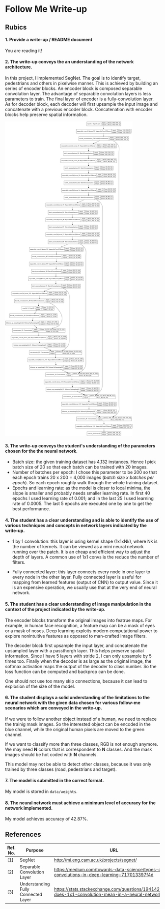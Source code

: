 # Follow Me Write-up

## Rubics
#### 1. Provide a write-up / README document
You are reading it!

#### 2. The write-up conveys the an understanding of the network architecture.
In this project, I implemented SegNet. The goal is to identify target, pedestrians and others in pixelwise manner. This is achieved by building an series of encoder blocks. An encoder block is composed separable convolution layer. The advantage of separable convolution layers is less parameters to train. The final layer of encoder is a fully-convolution layer. As for decoder block, each decoder will first upsample the input image and concatenate with a previous encoder block. Concatenation with encoder blocks help preserve spatial information.

![model_scheme](data/figures/model_with_shape.png)

#### 3. The write-up conveys the student's understanding of the parameters chosen for the the neural network.

- Batch size: the given training dataset has 4,132 instances. Hence I pick batch size of 20 so that each batch can be trained with 20 images.
- Number of batches per epoch: I chose this parameter to be 200 so that each epoch trains 20 x 200 = 4,000 images (*batch size x batches per epoch*). So each epoch roughly walk through the whole training dataset.
- Epochs and learning rate: as the model is closer to local minima, the slope is smaller and probably needs smaller learning rate. In first 40 epochs I used learning rate of 0.001; and in the last 25 I used learning rate of 0.0005. The last 5 epochs are executed one by one to get the best performance.

#### 4. The student has a clear understanding and is able to identify the use of various techniques and concepts in network layers indicated by the write-up.

- 1 by 1 convolution: this layer is using kernel shape (1x1xNk), where Nk is the number of kernels. It can be viewed as a mini neural network running over the patch. It is an cheap and efficient way to adjust the depth of layers. A common use of 1x1 convs is the reduce the number of filters.

- Fully connected layer: this layer connects every node in one layer to every node in the other layer. Fully connected layer is useful for mapping from learned features (output of CNN) to output value. Since it is an expensive operation, we usually use that at the very end of neural network.

#### 5. The student has a clear understanding of image manipulation in the context of the project indicated by the write-up.
The encoder blocks transform the original images into featrue maps. For example, in human face recognition, a feature map can be a mask of eyes or a mask of noses. Deep learning exploits modern computational power to explore nonintuitive features as opposed to man-crafted image filters.

The decoder block first upsample the input layer, and concatenate the upsampled layer with a passthorgh layer. This helps preserve spatial information. Since I have 5 layers with stride 2, I can only upsample by 5 times too. Finally when the decoder is as large as the original image, the softmax activation maps the output of the decoder to class number. So the loss function can be computed and backprop can be done.

One should not use too many skip connections, because it can lead to explosion of the size of the model.

#### 6. The student displays a solid understanding of the limitations to the neural network with the given data chosen for various follow-me scenarios which are conveyed in the write-up.
If we were to follow another object instead of a human, we need to replace the trainig mask images. So the interested object can be encoded in the blue channel, while the original human pixels are moved to the green channel.

If we want to classify more than three classes, RGB is not enough anymore. We may need **N** colors that is correspondent to **N** classes. And the mask images should be hot coded with **N** channels.

This model may not be able to detect other classes, because it was only trained by three classes (road, pedestrians and target).

#### 7. The model is submitted in the correct format.
My model is stored in `data/weights`.

#### 8. The neural network must achieve a minimum level of accuracy for the network implemented.
My model achieves accuracy of 42.87%.

## References
|Ref. No.|Purpose|URL|
|--|--|--|
|[1]|SegNet|http://mi.eng.cam.ac.uk/projects/segnet/
|[2]|Separable Convolution Layer| https://medium.com/towards-data-science/types-of-convolutions-in-deep-learning-717013397f4d|
|[3]|Understanding Fully Connected Layer|https://stats.stackexchange.com/questions/194142/what-does-1x1-convolution-mean-in-a-neural-network|
